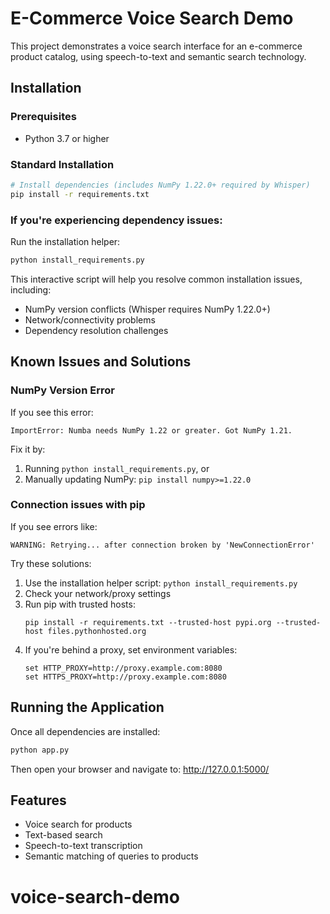 # E-Commerce Voice Search Demo

This project demonstrates a voice search interface for an e-commerce product catalog, using speech-to-text and semantic search technology.

## Installation

### Prerequisites
- Python 3.7 or higher

### Standard Installation

```bash
# Install dependencies (includes NumPy 1.22.0+ required by Whisper)
pip install -r requirements.txt
```

### If you're experiencing dependency issues:

Run the installation helper:

```bash
python install_requirements.py
```

This interactive script will help you resolve common installation issues, including:
- NumPy version conflicts (Whisper requires NumPy 1.22.0+)
- Network/connectivity problems
- Dependency resolution challenges

## Known Issues and Solutions

### NumPy Version Error

If you see this error:
```
ImportError: Numba needs NumPy 1.22 or greater. Got NumPy 1.21.
```

Fix it by:
1. Running `python install_requirements.py`, or
2. Manually updating NumPy: `pip install numpy>=1.22.0`

### Connection issues with pip

If you see errors like:
```
WARNING: Retrying... after connection broken by 'NewConnectionError'
```

Try these solutions:

1. Use the installation helper script: `python install_requirements.py`
2. Check your network/proxy settings
3. Run pip with trusted hosts:
   ```
   pip install -r requirements.txt --trusted-host pypi.org --trusted-host files.pythonhosted.org
   ```
4. If you're behind a proxy, set environment variables:
   ```
   set HTTP_PROXY=http://proxy.example.com:8080
   set HTTPS_PROXY=http://proxy.example.com:8080
   ```

## Running the Application

Once all dependencies are installed:

```bash
python app.py
```

Then open your browser and navigate to: http://127.0.0.1:5000/

## Features

- Voice search for products
- Text-based search
- Speech-to-text transcription
- Semantic matching of queries to products
# voice-search-demo
